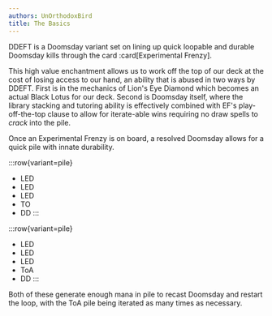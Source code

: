 ```yaml
---
authors: UnOrthodoxBird
title: The Basics
---
```


DDEFT is a Doomsday variant set on lining up quick loopable and durable Doomsday
kills through the card :card[Experimental Frenzy].

This high value enchantment allows us to work off the top of our deck at the
cost of losing access to our hand, an ability that is abused in two ways by
DDEFT. First is in the mechanics of Lion's Eye Diamond which becomes an actual
Black Lotus for our deck. Second is Doomsday itself, where the library stacking
and tutoring ability is effectively combined with EF's play-off-the-top clause
to allow for iterate-able wins requiring no draw spells to *crack* into the
pile.

Once an Experimental Frenzy is on board, a resolved Doomsday allows for a quick
pile with innate durability.

:::row{variant=pile}
- LED
- LED
- LED
- TO
- DD
:::

:::row{variant=pile}
- LED
- LED
- LED
- ToA
- DD
:::

Both of these generate enough mana in pile to recast Doomsday and restart the
loop, with the ToA pile being iterated as many times as necessary.
